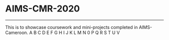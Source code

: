 # AIMS-CMR-2020
---
This is to showcase coursework and mini-projects completed in AIMS-Cameroon.
A
B
C
D
E
F
G
H
I
J
K
L
M
N
0
P
Q
R
S
T
U
V
